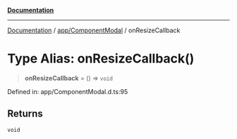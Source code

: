 [**Documentation**](../../../index.md)

***

[Documentation](../../../index.md) / [app/ComponentModal](../index.md) / onResizeCallback

# Type Alias: onResizeCallback()

> **onResizeCallback** = () => `void`

Defined in: app/ComponentModal.d.ts:95

## Returns

`void`

